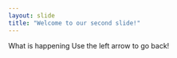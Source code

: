 ```yaml
---
layout: slide
title: "Welcome to our second slide!"
---
```

What is happening
Use the left arrow to go back!
